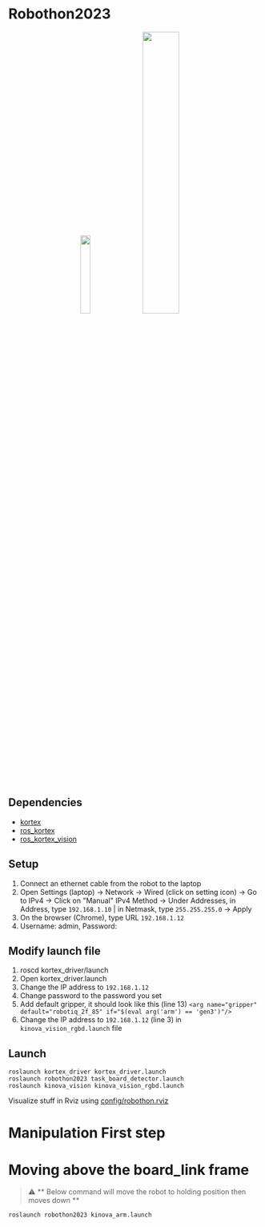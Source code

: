 # Robothon2023

<p align="center">
  <img src="https://user-images.githubusercontent.com/47410011/230381047-89bfc69f-f113-4c27-846f-17bbb7ae878f.jpg" width=20% />
  <img src="https://user-images.githubusercontent.com/47410011/230386146-407067bd-04dd-4105-892f-4292a32af506.jpg" width=38% />
  <br></br>
</p>

## Dependencies

- [kortex](https://github.com/Kinovarobotics/kortex)
- [ros_kortex](https://github.com/Kinovarobotics/ros_kortex)
- [ros_kortex_vision](https://github.com/Kinovarobotics/ros_kortex_vision)

## Setup

1. Connect an ethernet cable from the robot to the laptop
2. Open Settings (laptop) -> Network -> Wired (click on setting icon) -> Go to IPv4 -> Click on "Manual" IPv4 Method -> Under Addresses, in Address, type `192.168.1.10` | in Netmask, type `255.255.255.0` -> Apply
3. On the browser (Chrome), type URL `192.168.1.12`
4. Username: admin, Password: <type-password-here>

## Modify launch file 

1. roscd kortex_driver/launch
2. Open kortex_driver.launch
3. Change the IP address to `192.168.1.12`
4. Change password to the password you set
5. Add default gripper, it should look like this (line 13) `<arg name="gripper" default="robotiq_2f_85" if="$(eval arg('arm') == 'gen3')"/>`
6. Change the IP address to `192.168.1.12` (line 3) in `kinova_vision_rgbd.launch` file

## Launch

```
roslaunch kortex_driver kortex_driver.launch
roslaunch robothon2023 task_board_detector.launch
roslaunch kinova_vision kinova_vision_rgbd.launch
```

Visualize stuff in Rviz using [config/robothon.rviz](config/robothon.rviz)

# Manipulation First step 
# Moving above the board_link frame

> :warning: ** Below command will move the robot to holding position then moves down **

```
roslaunch robothon2023 kinova_arm.launch
```


